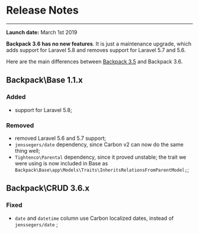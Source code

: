 # Release Notes

---

**Launch date:** March 1st 2019

**Backpack 3.6 has no new features**. It is just a maintenance upgrade, which adds support for Laravel 5.8 and removes support for Laravel 5.7 and 5.6.

Here are the main differences between [Backpack 3.5](https://backpackforlaravel.com/docs/3.5) and Backpack 3.6.

<a name="backpack-base-1-1-x"></a>
## Backpack\Base 1.1.x

### Added
- support for Laravel 5.8;

### Removed
- removed Laravel 5.6 and 5.7 support;
- ```jenssegers/date``` dependency, since Carbon v2 can now do the same thing well;
- ```Tightenco\Parental``` dependency, since it proved unstable; the trait we were using is now included in Base as ```Backpack\Base\app\Models\Traits\InheritsRelationsFromParentModel;```;

<a name="backpack-crud-3-6-x"></a>
## Backpack\CRUD 3.6.x

### Fixed

- ```date``` and ```datetime``` column use Carbon localized dates, instead of ```jenssegers/date``` ;
